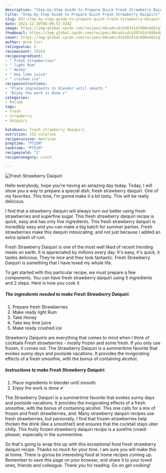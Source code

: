 ```yaml
---
description: "Step-by-Step Guide to Prepare Quick Fresh Strawberry Daiquiri"
title: "Step-by-Step Guide to Prepare Quick Fresh Strawberry Daiquiri"
slug: 857-step-by-step-guide-to-prepare-quick-fresh-strawberry-daiquiri
date: 2021-12-30T06:09:57.934Z
image: https://img-global.cpcdn.com/recipes/40cadccdcb30741d/680x482cq70/fresh-strawberry-daiquiri-recipe-main-photo.jpg
thumbnail: https://img-global.cpcdn.com/recipes/40cadccdcb30741d/680x482cq70/fresh-strawberry-daiquiri-recipe-main-photo.jpg
cover: https://img-global.cpcdn.com/recipes/40cadccdcb30741d/680x482cq70/fresh-strawberry-daiquiri-recipe-main-photo.jpg
author: Anne Carr
ratingvalue: 5
reviewcount: 29314
recipeingredient:
- " fresh Strawberries"
- " light Rum"
- " Honey"
- " key lime juice"
- " crushed ice"
recipeinstructions:
- "Place ingredients in blender until smooth."
- "Enjoy the work is done ✔"
categories:
- Recipe
tags:
- fresh
- strawberry
- daiquiri

katakunci: fresh strawberry daiquiri 
nutrition: 152 calories
recipecuisine: American
preptime: "PT15M"
cooktime: "PT51M"
recipeyield: "1"
recipecategory: Lunch

---
```



![Fresh Strawberry Daiquiri](https://img-global.cpcdn.com/recipes/40cadccdcb30741d/680x482cq70/fresh-strawberry-daiquiri-recipe-main-photo.jpg)

Hello everybody, hope you're having an amazing day today. Today, I will show you a way to prepare a special dish, fresh strawberry daiquiri. One of my favorites. This time, I'm gonna make it a bit tasty. This will be really delicious.

I find that a strawberry daiquiri will always turn out better using fresh strawberries and superfine sugar. This fresh strawberry daiquiri recipe is quick, easy and has only five ingredients. This fresh strawberry daiquiri is incredibly easy and you can make a big batch for summer parties. Fresh strawberries make this daiquiri intoxicating, and not just because I added an extra splash of rum.

Fresh Strawberry Daiquiri is one of the most well liked of recent trending meals on earth. It is appreciated by millions every day. It's easy, it's quick, it tastes delicious. They're nice and they look fantastic. Fresh Strawberry Daiquiri is something that I have loved my whole life.


To get started with this particular recipe, we must prepare a few components. You can have fresh strawberry daiquiri using 5 ingredients and 2 steps. Here is how you cook it.

<!--inarticleads1-->

##### The ingredients needed to make Fresh Strawberry Daiquiri:

1. Prepare  fresh Strawberries
1. Make ready  light Rum
1. Take  Honey
1. Take  key lime juice
1. Make ready  crushed ice


Strawberry Daiquiris are everything that comes to mind when I think of cocktails Fresh strawberries - mostly frozen and some fresh. If you only use frozen, it comes out. The Strawberry Daiquiri is a summertime favorite that evokes sunny days and poolside vacations. It provides the invigorating effects of a fresh smoothie, with the bonus of containing alcohol. 

<!--inarticleads2-->

##### Instructions to make Fresh Strawberry Daiquiri:

1. Place ingredients in blender until smooth.
1. Enjoy the work is done ✔


The Strawberry Daiquiri is a summertime favorite that evokes sunny days and poolside vacations. It provides the invigorating effects of a fresh smoothie, with the bonus of containing alcohol. This one calls for a mix of frozen and fresh strawberries, and. Many strawberry daiquiri recipes use fresh strawberries, but personally, I find that frozen strawberries help thicken the drink (like a smoothie!) and ensures that the cocktail stays uber chilly. This fruity frozen strawberry daiquiri recipe is a surefire crowd-pleaser, especially in the summertime. 

So that's going to wrap this up with this exceptional food fresh strawberry daiquiri recipe. Thanks so much for your time. I am sure you will make this at home. There is gonna be interesting food at home recipes coming up. Remember to save this page on your browser, and share it to your loved ones, friends and colleague. Thank you for reading. Go on get cooking!
